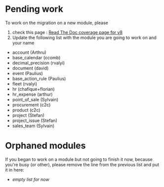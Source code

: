 # Pending work
To work on the migration on a new module, please 

1. check this page : [Read The Doc coverage page for v8](https://doc.therp.nl/openupgrade/modules70-80.html)
2. Update the following list with the module you are going to work on and your name


* account (Arthru)
* base_calendar (ccomb)
* decimal_precision (rvalyi)
* document (david)
* event (Paulius)
* base_action_rule (Paulius)
* fleet (rvalyi)
* hr (chafique+florian)
* hr_expense (arthur)
* point_of_sale (Sylvain)
* procurement (c2c)
* product (c2c)
* project (Stefan)
* project_issue (Stefan)
* sales_team (Sylvain)

# Orphaned modules
If you began to work on a module but not going to finish it now, because you're busy (or other), please remove the line from the previous list and put it in here:

* _empty list for now_
